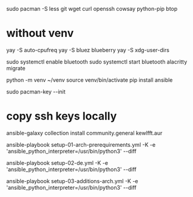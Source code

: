 
sudo pacman -S less git wget curl openssh cowsay python-pip btop

# without venv

yay -S auto-cpufreq
yay -S bluez blueberry
yay -S xdg-user-dirs

sudo systemctl enable bluetooth
sudo systemctl start bluetooth
alacritty migrate

python -m venv ~/venv
source venv/bin/activate
pip install ansible

sudo pacman-key --init

# copy ssh keys locally

ansible-galaxy collection install community.general kewlfft.aur

ansible-playbook setup-01-arch-prerequirements.yml -K -e 'ansible_python_interpreter=/usr/bin/python3' --diff

ansible-playbook setup-02-de.yml -K -e 'ansible_python_interpreter=/usr/bin/python3' --diff

ansible-playbook setup-03-additions-arch.yml -K -e 'ansible_python_interpreter=/usr/bin/python3' --diff
